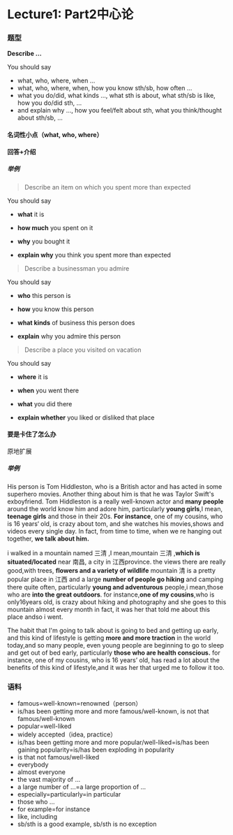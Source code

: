 # Lecture1: Part2中心论

### 题型

**Describe ...**

You should say
- what, who, where, when ...
- what, who, where, when, how you know sth/sb, how often ...
- what you do/did, what kinds ..., what sth is about, what sth/sb is like, how you do/did sth, ...
- and explain why ..., how you feel/felt about sth, what you think/thought about sth/sb, ...

#### 名词性小点（what, who, where）

**回答+介绍**

##### 举例

> Describe an item on which you spent more than expected

You should say

- **what** it is

- **how much** you spent on it

- **why** you bought it

-  **explain why** you think you spent more than expected



> Describe a businessman you admire

You should say

- **who** this person is

- **how** you know this person

- **what kinds** of business this person does

- **explain** why you admire this person



> Describe a place you visited on vacation

You should say

- **where** it is

- **when** you went there

- **what** you did there

- **explain whether** you liked or disliked that place



#### 要是卡住了怎么办

原地扩展

##### 举例

His person is Tom Hiddleston, who is a British actor
and has acted in some superhero movies. Another thing about him is that he was Taylor Swift's exboyfriend.
Tom Hiddleston is a really well-known actor and **many people** around the world know him and adore him,
particularly **young girls**,I mean, **teenage girls** and those in their 20s.
**For instance**, one of my cousins, who is 16 years‘ old, is crazy about tom, and she watches his movies,shows and videos every single day.
In fact, from time to time, when we re hanging out together, **we talk about him.**



i walked in a mountain named  三清 ,I mean,mountain 三清 ,**which is situated/located** near 南昌, a city in 江西province. the views there are really good,with trees, **flowers and a variety of wildlife**
mountain 清 is a pretty popular place in 江西 and a large **number of people go hiking** and camping there quite often, particularly **young and adventurous** people,i mean,those who are **into the great outdoors**.
for instance,**one of my cousins**,who is only16years old, is crazy about hiking and photography and she goes to this mountain almost every month
in fact, it was her that told me about this place andso i went.



The habit that I'm going to talk about is going to bed and getting up early, and this kind of lifestyle is getting **more and more traction** in the world today,and so many people, even young people are beginning to go to sleep and get out of bed early, particularly **those who are health conscious.**
for instance, one of my cousins, who is 16 years’ old, has read a lot about the benefits of this kind of lifestyle,and it was her that urged me to follow it too.



### 语料
- famous=well-known=renowned（person）
- is/has been getting more and more famous/well-known, is not that famous/well-known
- popular=well-liked
- widely accepted（idea, practice）
- is/has been getting more and more popular/well-liked=is/has been gaining popularity=is/has been exploding in popularity
- is that not famous/well-liked
- everybody
- almost everyone
- the vast majority of ... 
- a large number of ...=a large proportion of ... 
- especially=particularly=in particular
- those who ... 
-  for example=for instance
- like, including
- sb/sth is a good example, sb/sth is no exception

